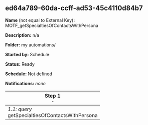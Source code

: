 ## ed64a789-60da-ccff-ad53-45c4110d84b7

**Name** (not equal to External Key)**:** MOTF_getSpecialtiesOfContactsWithPersona

**Description:** n/a

**Folder:** my automations/

**Started by:** Schedule

**Status:** Ready

**Schedule:** Not defined

**Notifications:** _none_


| Step 1<br>_<small>-</small>_ |
| --- |
| _1.1: query_<br>getSpecialtiesOfContactsWithPersona |
